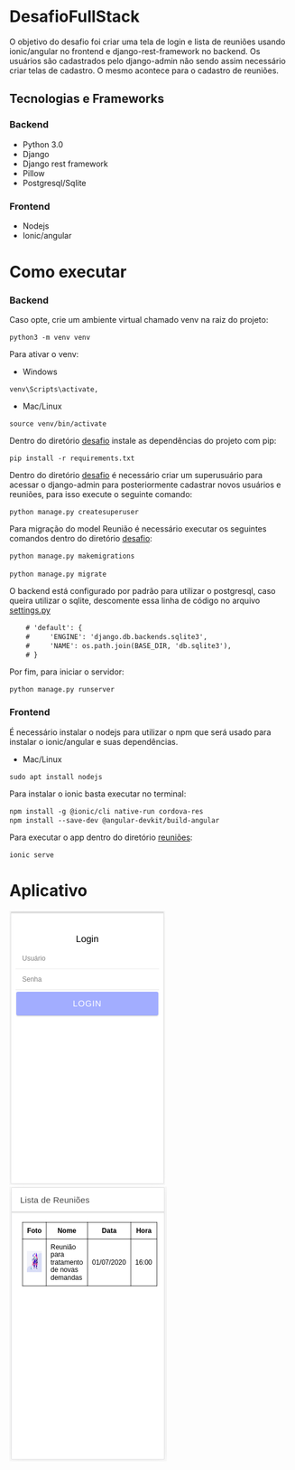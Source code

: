 # DesafioFullStack
O objetivo do desafio foi criar uma tela de login e lista de reuniões usando ionic/angular no frontend e django-rest-framework 
no backend. Os usuários são cadastrados pelo django-admin não sendo assim necessário criar telas de cadastro. O mesmo acontece 
para o cadastro de reuniões.


## Tecnologias e Frameworks


### Backend
- Python 3.0
- Django
- Django rest framework
- Pillow
- Postgresql/Sqlite

### Frontend
- Nodejs
- Ionic/angular

# Como executar

### Backend
Caso opte, crie um ambiente virtual chamado venv na raiz do projeto:
```
python3 -m venv venv
```
Para ativar o venv:

- Windows
```
venv\Scripts\activate,
```
- Mac/Linux
```
source venv/bin/activate
```

Dentro do diretório [desafio](/backend/desafio/) instale as dependências do projeto com pip:
```
pip install -r requirements.txt
```

Dentro do diretório [desafio](/backend/desafio) é necessário criar um superusuário para acessar o django-admin para posteriormente cadastrar novos usuários e reuniões, para isso execute o seguinte comando:

```
python manage.py createsuperuser
```

Para migração do model Reunião é necessário executar os seguintes comandos dentro do diretório [desafio](/backend/desafio):
```
python manage.py makemigrations

python manage.py migrate
```

O backend está configurado por padrão para utilizar o postgresql, caso queira utilizar o sqlite, descomente essa linha de código no arquivo [settings.py](/backend/desafio/desafio/settings.py)

```
    # 'default': {
    #     'ENGINE': 'django.db.backends.sqlite3',
    #     'NAME': os.path.join(BASE_DIR, 'db.sqlite3'),
    # }
```


Por fim, para iniciar o servidor:
```
python manage.py runserver
```



### Frontend
É necessário instalar o nodejs para utilizar o npm que será usado para instalar o ionic/angular e suas dependências.

- Mac/Linux
```
sudo apt install nodejs
```

Para instalar o ionic basta executar no terminal:
```
npm install -g @ionic/cli native-run cordova-res
npm install --save-dev @angular-devkit/build-angular
```

Para executar o app dentro do diretório [reuniões](/frontend/reunioes):
```
ionic serve
```


# Aplicativo
![](/imgs/login.png)
![](/imgs/reunioes.png)
